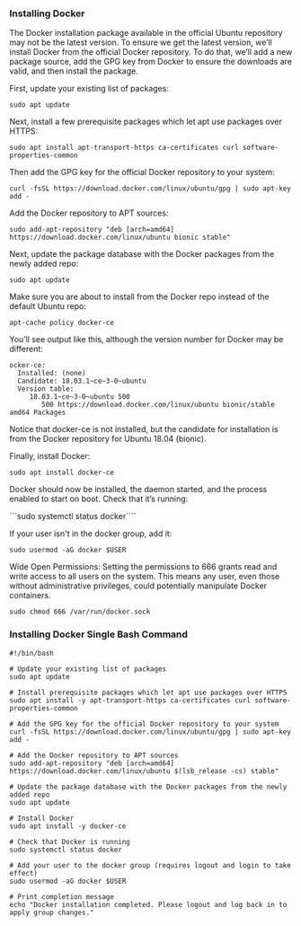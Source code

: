 ### Installing Docker
The Docker installation package available in the official Ubuntu repository may not be the latest version. To ensure we get the latest version, we’ll install Docker from the official Docker repository. To do that, we’ll add a new package source, add the GPG key from Docker to ensure the downloads are valid, and then install the package.

First, update your existing list of packages:

```sudo apt update```

Next, install a few prerequisite packages which let apt use packages over HTTPS:

```sudo apt install apt-transport-https ca-certificates curl software-properties-common```

Then add the GPG key for the official Docker repository to your system:

```curl -fsSL https://download.docker.com/linux/ubuntu/gpg | sudo apt-key add -```

Add the Docker repository to APT sources:

```sudo add-apt-repository "deb [arch=amd64] https://download.docker.com/linux/ubuntu bionic stable"```

Next, update the package database with the Docker packages from the newly added repo:

```sudo apt update```

Make sure you are about to install from the Docker repo instead of the default Ubuntu repo:

```apt-cache policy docker-ce```

You’ll see output like this, although the version number for Docker may be different:

```
ocker-ce:
  Installed: (none)
  Candidate: 18.03.1~ce~3-0~ubuntu
  Version table:
     18.03.1~ce~3-0~ubuntu 500
        500 https://download.docker.com/linux/ubuntu bionic/stable amd64 Packages
```

Notice that docker-ce is not installed, but the candidate for installation is from the Docker repository for Ubuntu 18.04 (bionic).

Finally, install Docker:

```sudo apt install docker-ce```

Docker should now be installed, the daemon started, and the process enabled to start on boot. Check that it’s running:

```sudo systemctl status docker````

If your user isn't in the docker group, add it:

```sudo usermod -aG docker $USER```

Wide Open Permissions: Setting the permissions to 666 grants read and write access to all users on the system. This means any user, even those without administrative privileges, could potentially manipulate Docker containers.

```sudo chmod 666 /var/run/docker.sock ```

### Installing Docker Single Bash Command

```
#!/bin/bash

# Update your existing list of packages
sudo apt update

# Install prerequisite packages which let apt use packages over HTTPS
sudo apt install -y apt-transport-https ca-certificates curl software-properties-common

# Add the GPG key for the official Docker repository to your system
curl -fsSL https://download.docker.com/linux/ubuntu/gpg | sudo apt-key add -

# Add the Docker repository to APT sources
sudo add-apt-repository "deb [arch=amd64] https://download.docker.com/linux/ubuntu $(lsb_release -cs) stable"

# Update the package database with the Docker packages from the newly added repo
sudo apt update

# Install Docker
sudo apt install -y docker-ce

# Check that Docker is running
sudo systemctl status docker

# Add your user to the docker group (requires logout and login to take effect)
sudo usermod -aG docker $USER

# Print completion message
echo "Docker installation completed. Please logout and log back in to apply group changes."
```
